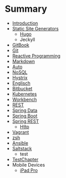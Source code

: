 # Summary

* [Introduction](README.md)
* [Static Site Generators](staticSiteGenerators.md)
   * [Hugo](hugo.md)
   * Jeckyll
* [GitBook](gitbook.md)
* [Git](git.md)
* [Reactive Programming](reactiveProgramming.md)
* [Markdown](markdown.md)
* [Auto](auto.md)
* [NoSQL](nosql.md)
* [Hystrix](hystrix.md)
* [Englisch](englisch.md)
* [Bitbucket](bitbucket.md)
* [Kubernetes](kubernetes.md)
* [Workbench](workbench.md)
* [REST](rest.md)
* [Spring Data](springdata.md)
* [Spring Boot](springBoot.md)
* [Spring REST](springRest.md)
   * [Http](http.md)
* [Vagrant](vagrant.md)
* [zsh](zsh.md)
* [Ansible](ansible.md)
* [Saltstack](saltstack.md)
   * test
* [TestChapter](testchapter.md)
* Mobile Devices
   * [iPad Pro](ipadPro.md)

